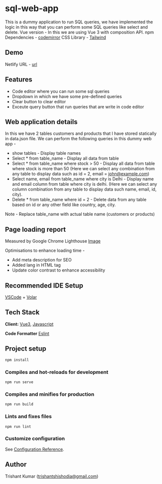 # sql-web-app

This is a dummy application to run SQL queries, we have implemented the logic in this way that you can perform some SQL queries like select and delete.
Vue version - In this we are using Vue 3 with composition API.
npm Dependencies - [codemirror](https://www.npmjs.com/package/codemirror)
CSS Library - [Tailwind](https://tailwindcss.com/)

## Demo
Netlify URL - [url](https://64c23e301e18e86d72b34eb0--precious-otter-00bb6a.netlify.app/)

## Features
- Code editor where you can run some sql queries
- Dropdown in which we have some pre-defined queries
- Clear button to clear editor
- Exceute query button that run queries that are write in code editor

## Web application details
In this we have 2 tables customers and products that I have stored statically in data.json file.
We can perform the following queries in this dummy web app -
- show tables - Display table names
- Select * from table_name - Display all data from table
- Select * from table_name where stock > 50 - Display all data from table where stock is more than 50 (Here we can select any combination from any table to display data such as id = 2, email = john@example.com)
- Select name, email from table_name where city is Delhi - Display name and email column from table where city is delhi. (Here we can select any column combination from any table to display data such name, email, id, city).
- Delete * from table_name where id = 2 - Delete data from any table based on id or any other field like country, age, city.

Note - Replace table_name with actual table name (customers or products)

## Page loading report
Measured by Google Chrome Lighthouse
[Image](https://ibb.co/PgVrZTf)

Optimisations to enhance loading time -
- Add meta description for SEO
- Added lang in HTML tag
- Update color contrast to enhance accessibility

## Recommended IDE Setup

[VSCode](https://code.visualstudio.com/) + [Volar](https://marketplace.visualstudio.com/items?itemName=Vue.volar)

## Tech Stack

**Client:** [Vue3](https://vuejs.org/), [Javascript](https://www.javascript.com/)

**Code Formatter** [Eslint](https://eslint.org/)

## Project setup
```
npm install
```

### Compiles and hot-reloads for development
```
npm run serve
```

### Compiles and minifies for production
```
npm run build
```

### Lints and fixes files
```
npm run lint
```

### Customize configuration
See [Configuration Reference](https://cli.vuejs.org/config/).

## Author
Trishant Kumar (trishantshishodia@gmail.com)
